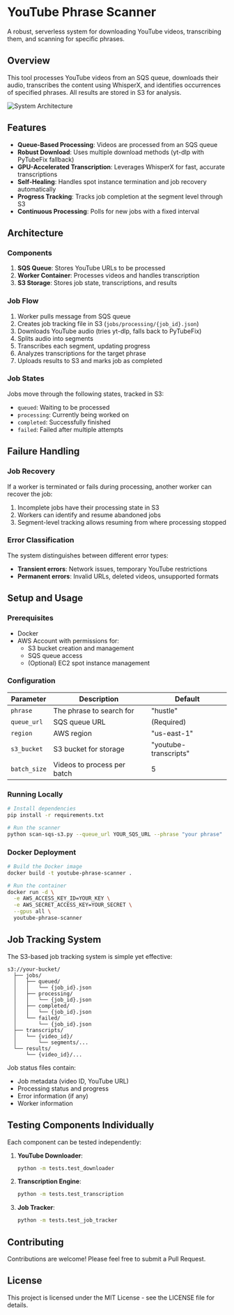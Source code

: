 # YouTube Phrase Scanner

A robust, serverless system for downloading YouTube videos, transcribing them, and scanning for specific phrases.

## Overview

This tool processes YouTube videos from an SQS queue, downloads their audio, transcribes the content using WhisperX, and identifies occurrences of specified phrases. All results are stored in S3 for analysis.

![System Architecture](https://i.imgur.com/placeholder.png)

## Features

- **Queue-Based Processing**: Videos are processed from an SQS queue
- **Robust Download**: Uses multiple download methods (yt-dlp with PyTubeFix fallback)
- **GPU-Accelerated Transcription**: Leverages WhisperX for fast, accurate transcriptions
- **Self-Healing**: Handles spot instance termination and job recovery automatically
- **Progress Tracking**: Tracks job completion at the segment level through S3
- **Continuous Processing**: Polls for new jobs with a fixed interval

## Architecture

### Components

1. **SQS Queue**: Stores YouTube URLs to be processed
2. **Worker Container**: Processes videos and handles transcription
3. **S3 Storage**: Stores job state, transcriptions, and results

### Job Flow

1. Worker pulls message from SQS queue
2. Creates job tracking file in S3 (`jobs/processing/{job_id}.json`)
3. Downloads YouTube audio (tries yt-dlp, falls back to PyTubeFix)
4. Splits audio into segments
5. Transcribes each segment, updating progress
6. Analyzes transcriptions for the target phrase
7. Uploads results to S3 and marks job as completed

### Job States

Jobs move through the following states, tracked in S3:

- `queued`: Waiting to be processed
- `processing`: Currently being worked on
- `completed`: Successfully finished
- `failed`: Failed after multiple attempts

## Failure Handling

### Job Recovery

If a worker is terminated or fails during processing, another worker can recover the job:

1. Incomplete jobs have their processing state in S3
2. Workers can identify and resume abandoned jobs
3. Segment-level tracking allows resuming from where processing stopped

### Error Classification

The system distinguishes between different error types:

- **Transient errors**: Network issues, temporary YouTube restrictions
- **Permanent errors**: Invalid URLs, deleted videos, unsupported formats

## Setup and Usage

### Prerequisites

- Docker
- AWS Account with permissions for:
  - S3 bucket creation and management
  - SQS queue access
  - (Optional) EC2 spot instance management

### Configuration

| Parameter | Description | Default |
|-----------|-------------|---------|
| `phrase` | The phrase to search for | "hustle" |
| `queue_url` | SQS queue URL | (Required) |
| `region` | AWS region | "us-east-1" |
| `s3_bucket` | S3 bucket for storage | "youtube-transcripts" |
| `batch_size` | Videos to process per batch | 5 |

### Running Locally

```bash
# Install dependencies
pip install -r requirements.txt

# Run the scanner
python scan-sqs-s3.py --queue_url YOUR_SQS_URL --phrase "your phrase"
```

### Docker Deployment

```bash
# Build the Docker image
docker build -t youtube-phrase-scanner .

# Run the container
docker run -d \
  -e AWS_ACCESS_KEY_ID=YOUR_KEY \
  -e AWS_SECRET_ACCESS_KEY=YOUR_SECRET \
  --gpus all \
  youtube-phrase-scanner
```

## Job Tracking System

The S3-based job tracking system is simple yet effective:

```
s3://your-bucket/
  ├── jobs/
  │   ├── queued/
  │   │   └── {job_id}.json
  │   ├── processing/
  │   │   └── {job_id}.json
  │   ├── completed/
  │   │   └── {job_id}.json
  │   └── failed/
  │       └── {job_id}.json
  ├── transcripts/
  │   └── {video_id}/
  │       └── segments/...
  └── results/
      └── {video_id}/...
```

Job status files contain:
- Job metadata (video ID, YouTube URL)
- Processing status and progress
- Error information (if any)
- Worker information

## Testing Components Individually

Each component can be tested independently:

1. **YouTube Downloader**: 
   ```bash
   python -m tests.test_downloader
   ```

2. **Transcription Engine**:
   ```bash
   python -m tests.test_transcription
   ```

3. **Job Tracker**:
   ```bash
   python -m tests.test_job_tracker
   ```

## Contributing

Contributions are welcome! Please feel free to submit a Pull Request.

## License

This project is licensed under the MIT License - see the LICENSE file for details.
